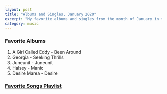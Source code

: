 ```yaml
---
layout: post
title: "Albums and Singles, January 2020"
excerpt: "My favorite albums and singles from the month of January in the 2020th year. "
category: music
---
```


### Favorite Albums
1. A Girl Called Eddy - Been Around
1. Georgia - Seeking Thrills
1. Juneunit - Juneunit
1. Halsey - Manic
1. Desire Marea	- Desire

### <a href="https://open.spotify.com/playlist/17GRU3juJu04reQCg9qUNI" target="_blank" rel="noopener">Favorite Songs Playlist</a>